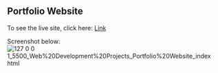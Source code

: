## Portfolio Website

To see the live site, click here: [Link](https://piyushverma2001.github.io/Portfolio_Website/)

Screenshot below:
![127 0 0 1_5500_Web%20Development%20Projects_Portfolio%20Website_index html](https://github.com/piyushverma2001/Portfolio_Website/assets/76246211/e5de2041-f405-49a2-8aab-2275efb7e995)
